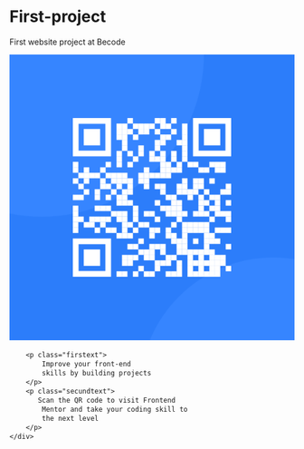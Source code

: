 # First-project
First website project at Becode
<!DOCTYPE html>
<html lang="fr">
<head>
    <meta charset="UTF-8">
    <meta http-equiv="X-UA-Compatible" content="IE=edge">
    <meta name="viewport" content="width=device-width, initial-scale=1.0">
    <title>IntegrationDesign</title>
    <link type="text/css" rel="stylesheet" href="integrationDesign.css">
</head>
<body class="background">
    <div class="policecentered">
        <img src="image-qr-code.png" alt="QR code F.M."/>

        <p class="firstext">
            Improve your front-end 
            skills by building projects
        </p>
        <p class="secundtext">
           Scan the QR code to visit Frontend
            Mentor and take your coding skill to
            the next level
        </p>
    </div>

</body>
</html>
